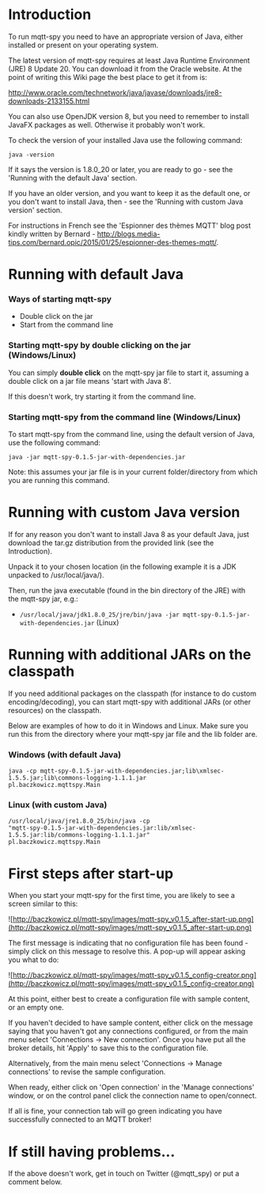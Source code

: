 # Introduction #

To run mqtt-spy you need to have an appropriate version of Java, either installed or present on your operating system.

The latest version of mqtt-spy requires at least Java Runtime Environment (JRE) 8 Update 20. You can download it from the Oracle website. At the point of writing this Wiki page the best place to get it from is:

http://www.oracle.com/technetwork/java/javase/downloads/jre8-downloads-2133155.html

You can also use OpenJDK version 8, but you need to remember to install JavaFX packages as well. Otherwise it probably won't work.

To check the version of your installed Java use the following command:

```
java -version
```

If it says the version is 1.8.0\_20 or later, you are ready to go - see the 'Running with the default Java' section.

If you have an older version, and you want to keep it as the default one, or you don't want to install Java, then - see the 'Running with custom Java version' section.

For instructions in French see the 'Espionner des thèmes MQTT' blog post kindly written by Bernard - http://blogs.media-tips.com/bernard.opic/2015/01/25/espionner-des-themes-mqtt/.

# Running with default Java #
### Ways of starting mqtt-spy ###

  * Double click on the jar
  * Start from the command line

### Starting mqtt-spy by double clicking on the jar (Windows/Linux) ###

You can simply **double click** on the mqtt-spy jar file to start it, assuming a double click on a jar file means 'start with Java 8'.

If this doesn't work, try starting it from the command line.

### Starting mqtt-spy from the command line (Windows/Linux) ###

To start mqtt-spy from the command line, using the default version of Java, use the following command:

`java -jar mqtt-spy-0.1.5-jar-with-dependencies.jar`

Note: this assumes your jar file is in your current folder/directory from which you are running this command.

# Running with custom Java version #

If for any reason you don't want to install Java 8 as your default Java, just download the tar.gz distribution from the provided link (see the Introduction).

Unpack it to your chosen location (in the following example it is a JDK unpacked to /usr/local/java/).

Then, run the java executable (found in the bin directory of the JRE) with the mqtt-spy jar, e.g.:

  * `/usr/local/java/jdk1.8.0_25/jre/bin/java -jar mqtt-spy-0.1.5-jar-with-dependencies.jar` (Linux)

# Running with additional JARs on the classpath #

If you need additional packages on the classpath (for instance to do custom encoding/decoding), you can start mqtt-spy with additional JARs (or other resources) on the classpath.

Below are examples of how to do it in Windows and Linux. Make sure you run this from the directory where your mqtt-spy jar file and the lib folder are.

### Windows (with default Java) ###

```
java -cp mqtt-spy-0.1.5-jar-with-dependencies.jar;lib\xmlsec-1.5.5.jar;lib\commons-logging-1.1.1.jar
pl.baczkowicz.mqttspy.Main
```

### Linux (with custom Java) ###

```
/usr/local/java/jre1.8.0_25/bin/java -cp
"mqtt-spy-0.1.5-jar-with-dependencies.jar:lib/xmlsec-1.5.5.jar:lib/commons-logging-1.1.1.jar"
pl.baczkowicz.mqttspy.Main
```

# First steps after start-up #

When you start your mqtt-spy for the first time, you are likely to see a screen similar to this:

![http://baczkowicz.pl/mqtt-spy/images/mqtt-spy_v0.1.5_after-start-up.png](http://baczkowicz.pl/mqtt-spy/images/mqtt-spy_v0.1.5_after-start-up.png)

The first message is indicating that no configuration file has been found - simply click on this message to resolve this. A pop-up will appear asking you what to do:

![http://baczkowicz.pl/mqtt-spy/images/mqtt-spy_v0.1.5_config-creator.png](http://baczkowicz.pl/mqtt-spy/images/mqtt-spy_v0.1.5_config-creator.png)

At this point, either best to create a configuration file with sample content, or an empty one.

If you haven't decided to have sample content, either click on the message saying that you haven't got any connections configured, or from the main menu select 'Connections -> New connection'. Once you have put all the broker details, hit 'Apply' to save this to the configuration file.

Alternatively, from the main menu select 'Connections -> Manage connections' to revise the sample configuration.

When ready, either click on 'Open connection' in the 'Manage connections' window, or on the control panel click the connection name to open/connect.

If all is fine, your connection tab will go green indicating you have successfully connected to an MQTT broker!

# If still having problems... #

If the above doesn't work, get in touch on Twitter (@mqtt\_spy) or put a comment below.